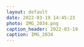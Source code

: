 ```yaml
---
layout: default
date: 2022-03-19 14:45:23
photo: IMG_2034.png
caption_header: 2022-03-19
caption: IMG_2034
---
```

